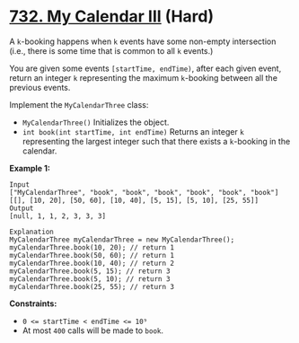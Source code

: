 # [732. My Calendar III][link] (Hard)

[link]: https://leetcode.com/problems/my-calendar-iii/

A `k`-booking happens when `k` events have some non-empty intersection (i.e., there is some time that
is common to all `k` events.)

You are given some events `[startTime, endTime)`, after each given event, return an integer `k`
representing the maximum `k`-booking between all the previous events.

Implement the `MyCalendarThree` class:

- `MyCalendarThree()` Initializes the object.
- `int book(int startTime, int endTime)` Returns an integer `k` representing the largest integer such
that there exists a `k`-booking in the calendar.

**Example 1:**

```
Input
["MyCalendarThree", "book", "book", "book", "book", "book", "book"]
[[], [10, 20], [50, 60], [10, 40], [5, 15], [5, 10], [25, 55]]
Output
[null, 1, 1, 2, 3, 3, 3]

Explanation
MyCalendarThree myCalendarThree = new MyCalendarThree();
myCalendarThree.book(10, 20); // return 1
myCalendarThree.book(50, 60); // return 1
myCalendarThree.book(10, 40); // return 2
myCalendarThree.book(5, 15); // return 3
myCalendarThree.book(5, 10); // return 3
myCalendarThree.book(25, 55); // return 3
```

**Constraints:**

- `0 <= startTime < endTime <= 10⁹`
- At most `400` calls will be made to `book`.

